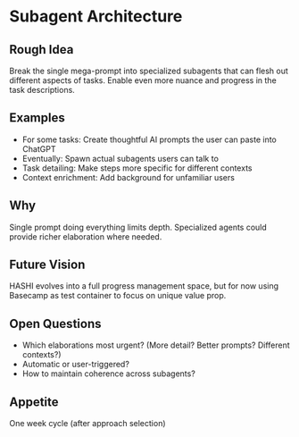 # Subagent Architecture

## Rough Idea
Break the single mega-prompt into specialized subagents that can flesh out different aspects of tasks. Enable even more nuance and progress in the task descriptions.

## Examples
- For some tasks: Create thoughtful AI prompts the user can paste into ChatGPT
- Eventually: Spawn actual subagents users can talk to
- Task detailing: Make steps more specific for different contexts
- Context enrichment: Add background for unfamiliar users

## Why
Single prompt doing everything limits depth. Specialized agents could provide richer elaboration where needed.

## Future Vision
HASHI evolves into a full progress management space, but for now using Basecamp as test container to focus on unique value prop.

## Open Questions
- Which elaborations most urgent? (More detail? Better prompts? Different contexts?)
- Automatic or user-triggered?
- How to maintain coherence across subagents?

## Appetite
One week cycle (after approach selection)